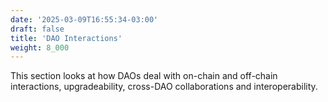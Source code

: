 ```yaml
---
date: '2025-03-09T16:55:34-03:00'
draft: false
title: 'DAO Interactions'
weight: 8_000
---
```


This section looks at how DAOs deal with on-chain and off-chain interactions, upgradeability, cross-DAO collaborations and interoperability.
